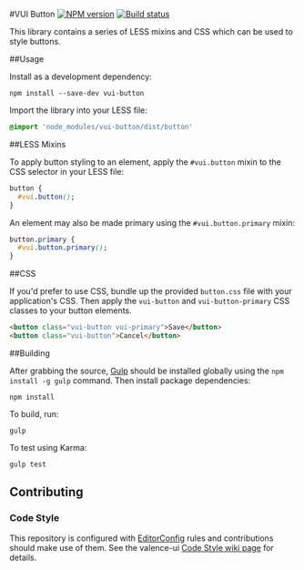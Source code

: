 #VUI Button
[![NPM version][npm-image]][npm-url]
[![Build status][ci-image]][ci-url]

This library contains a series of LESS mixins and CSS which can be used to
style buttons.

##Usage

Install as a development dependency:

```shell
npm install --save-dev vui-button
```

Import the library into your LESS file:

```css
@import 'node_modules/vui-button/dist/button'
```

##LESS Mixins

To apply button styling to an element, apply the `#vui.button` mixin to the CSS
selector in your LESS file:

```css
button {
  #vui.button();
}
```

An element may also be made primary using the `#vui.button.primary` mixin:

```css
button.primary {
  #vui.button.primary();
}
```

##CSS

If you'd prefer to use CSS, bundle up the provided `button.css` file with
your application's CSS. Then apply the `vui-button` and `vui-button-primary`
CSS classes to your button elements.

```html
<button class="vui-button vui-primary">Save</button>
<button class="vui-button">Cancel</button>
```

##Building

After grabbing the source, [Gulp](http://gulpjs.com/) should be installed globally
using the `npm install -g gulp` command. Then install package dependencies:

```shell
npm install
```

To build, run:

```shell
gulp
```

To test using Karma:

```shell
gulp test
```

## Contributing

### Code Style

This repository is configured with [EditorConfig](http://editorconfig.org) rules and contributions should make use of them. See the valence-ui [Code Style wiki page](https://github.com/Desire2Learn-Valence/valence-ui-helpers/wiki/Code-Style) for details.

[npm-url]: https://npmjs.org/package/vui-button
[npm-image]: https://badge.fury.io/js/vui-button.png
[ci-image]: https://travis-ci.org/Desire2Learn-Valence/valence-ui-button.svg?branch=master
[ci-url]: https://travis-ci.org/Desire2Learn-Valence/valence-ui-button
